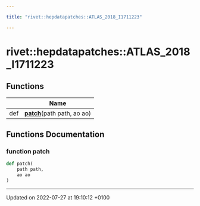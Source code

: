 ```yaml
---

title: "rivet::hepdatapatches::ATLAS_2018_I1711223"

---
```


# rivet::hepdatapatches::ATLAS_2018_I1711223



## Functions

|                | Name           |
| -------------- | -------------- |
| def | **[patch](http://example.org/namespaces/namespacerivet_1_1hepdatapatches_1_1atlas__2018__i1711223/#function-patch)**(path path, ao ao) |


## Functions Documentation

### function patch

```python
def patch(
    path path,
    ao ao
)
```






-------------------------------

Updated on 2022-07-27 at 19:10:12 +0100